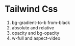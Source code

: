# Tailwind Css

1. bg-gradient-to-b from-black 
2. absolute and relative
3. opacity and bg-opacity
4. w-full and aspect-video
